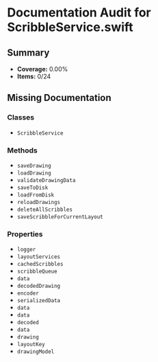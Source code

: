 # Documentation Audit for ScribbleService.swift

## Summary

- **Coverage:** 0.00%
- **Items:** 0/24

## Missing Documentation

### Classes
- `ScribbleService`

### Methods
- `saveDrawing`
- `loadDrawing`
- `validateDrawingData`
- `saveToDisk`
- `loadFromDisk`
- `reloadDrawings`
- `deleteAllScribbles`
- `saveScribbleForCurrentLayout`

### Properties
- `logger`
- `layoutServices`
- `cachedScribbles`
- `scribbleQueue`
- `data`
- `decodedDrawing`
- `encoder`
- `serializedData`
- `data`
- `data`
- `decoded`
- `data`
- `drawing`
- `layoutKey`
- `drawingModel`

